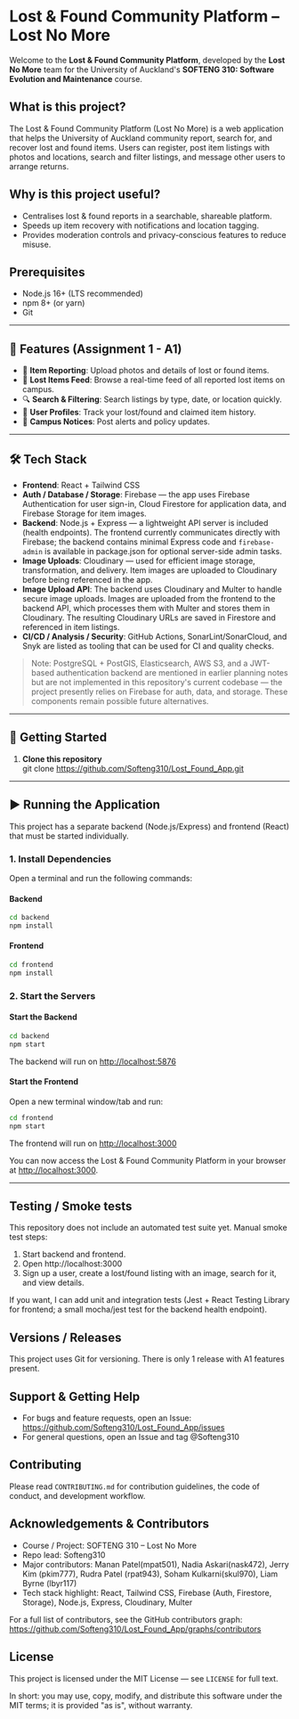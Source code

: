 # Lost & Found Community Platform – Lost No More

Welcome to the **Lost & Found Community Platform**, developed by the **Lost No More** team for the University of Auckland's **SOFTENG 310: Software Evolution and Maintenance** course.

## What is this project?

The Lost & Found Community Platform (Lost No More) is a web application that helps the University of Auckland community report, search for, and recover lost and found items. Users can register, post item listings with photos and locations, search and filter listings, and message other users to arrange returns.

## Why is this project useful?

- Centralises lost & found reports in a searchable, shareable platform.
- Speeds up item recovery with notifications and location tagging.
- Provides moderation controls and privacy-conscious features to reduce misuse.

## Prerequisites

- Node.js 16+ (LTS recommended)
- npm 8+ (or yarn)
- Git

---

## 🌟 Features (Assignment 1 - A1)

- 📸 **Item Reporting**: Upload photos and details of lost or found items.
- 📰 **Lost Items Feed**: Browse a real-time feed of all reported lost items on campus.
- 🔍 **Search & Filtering**: Search listings by type, date, or location quickly.
- 🧾 **User Profiles**: Track your lost/found and claimed item history.
- 📢 **Campus Notices**: Post alerts and policy updates.

---

## 🛠️ Tech Stack

- **Frontend**: React + Tailwind CSS
- **Auth / Database / Storage**: Firebase — the app uses Firebase Authentication for user sign-in, Cloud Firestore for application data, and Firebase Storage for item images.
- **Backend**: Node.js + Express — a lightweight API server is included (health endpoints). The frontend currently communicates directly with Firebase; the backend contains minimal Express code and `firebase-admin` is available in package.json for optional server-side admin tasks.
- **Image Uploads**: Cloudinary — used for efficient image storage, transformation, and delivery. Item images are uploaded to Cloudinary before being referenced in the app.
- **Image Upload API**: The backend uses Cloudinary and Multer to handle secure image uploads. Images are uploaded from the frontend to the backend API, which processes them with Multer and stores them in Cloudinary. The resulting Cloudinary URLs are saved in Firestore and referenced in item listings.
- **CI/CD / Analysis / Security**: GitHub Actions, SonarLint/SonarCloud, and Snyk are listed as tooling that can be used for CI and quality checks.

> Note: PostgreSQL + PostGIS, Elasticsearch, AWS S3, and a JWT-based authentication backend are mentioned in earlier planning notes but are not implemented in this repository's current codebase — the project presently relies on Firebase for auth, data, and storage. These components remain possible future alternatives.

---

## 🚀 Getting Started

1. **Clone this repository**  
   git clone https://github.com/Softeng310/Lost_Found_App.git

---

## ▶️ Running the Application

This project has a separate backend (Node.js/Express) and frontend (React) that must be started individually.

### 1. Install Dependencies

Open a terminal and run the following commands:

#### Backend
```sh
cd backend
npm install
```

#### Frontend
```sh
cd frontend
npm install
```

### 2. Start the Servers

#### Start the Backend
```sh
cd backend
npm start
```
The backend will run on [http://localhost:5876](http://localhost:5876)

#### Start the Frontend
Open a new terminal window/tab and run:
```sh
cd frontend
npm start
```
The frontend will run on [http://localhost:3000](http://localhost:3000)

You can now access the Lost & Found Community Platform in your browser at [http://localhost:3000](http://localhost:3000).

---

## Testing / Smoke tests

This repository does not include an automated test suite yet. Manual smoke test steps:

1. Start backend and frontend.
2. Open http://localhost:3000
3. Sign up a user, create a lost/found listing with an image, search for it, and view details.

If you want, I can add unit and integration tests (Jest + React Testing Library for frontend; a small mocha/jest test for the backend health endpoint).

## Versions / Releases

This project uses Git for versioning. There is only 1 release with A1 features present.

## Support & Getting Help

- For bugs and feature requests, open an Issue: https://github.com/Softeng310/Lost_Found_App/issues
- For general questions, open an Issue and tag @Softeng310

## Contributing

Please read `CONTRIBUTING.md` for contribution guidelines, the code of conduct, and development workflow.

## Acknowledgements & Contributors

- Course / Project: SOFTENG 310 – Lost No More
- Repo lead: Softeng310
- Major contributors:  Manan Patel(mpat501), Nadia Askari(nask472), Jerry Kim (pkim777), Rudra Patel (rpat943), Soham Kulkarni(skul970), Liam Byrne (lbyr117)
- Tech stack highlight: React, Tailwind CSS, Firebase (Auth, Firestore, Storage), Node.js, Express, Cloudinary, Multer

For a full list of contributors, see the GitHub contributors graph:
https://github.com/Softeng310/Lost_Found_App/graphs/contributors

## License

This project is licensed under the MIT License — see `LICENSE` for full text.

In short: you may use, copy, modify, and distribute this software under the MIT terms; it is provided "as is", without warranty.
